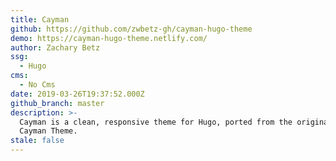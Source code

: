 ```yaml
---
title: Cayman
github: https://github.com/zwbetz-gh/cayman-hugo-theme
demo: https://cayman-hugo-theme.netlify.com/
author: Zachary Betz
ssg:
  - Hugo
cms:
  - No Cms
date: 2019-03-26T19:37:52.000Z
github_branch: master
description: >-
  Cayman is a clean, responsive theme for Hugo, ported from the original Jekyll
  Cayman Theme.
stale: false
---
```

